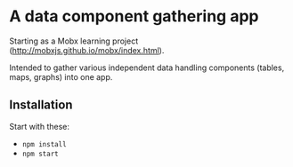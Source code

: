 
# A data component gathering app

Starting as a Mobx learning project (http://mobxjs.github.io/mobx/index.html).

Intended to gather various independent data handling components (tables,
maps, graphs) into one app.

## Installation

Start with these:

* `npm install`
* `npm start`

